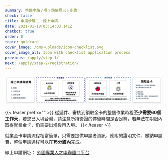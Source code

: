 ```yaml
---
summary: 準備申請了嗎？請依照以下步驟！
check: false
title: 申請步驟二：線上申請
date: 2021-01-18T03:14:03.141Z
chatbot: true
order: 0
topic: goldcard
cover_image: /cms-uploads/icon-checklist.svg
cover_image_alt: Icon with checklist application process
previous: /apply/step-1/
next: /apply/step-2/registration/
---
```

![就業金卡申請流程圖](/cms-uploads/application-process-new-01.png)

{{< teaser prefix="" >}}
從遞件、審核到領取金卡的整個作業時程**至少需要60個工作天**，若您已入境台灣，請注意所持簽證的停留時間是否足夠，若無法在期限內取得就業金卡，仍需要出境後再入境。
{{< /teaser >}}

就業金卡申請流程相當簡單，只需要提供申請者資訊、應附的證明文件、繳納申請費，整個申請過程可以在**15分鐘內**完成。

線上申請網址： [外國專業人才申辦窗口平台 ](https://coa.immigration.gov.tw/coa-frontend/four-in-one/entry/golden-card)